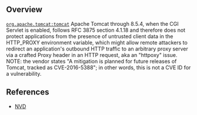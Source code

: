 ## Overview
[`org.apache.tomcat:tomcat`](http://search.maven.org/#search%7Cga%7C1%7Ca%3A%22tomcat%22)
Apache Tomcat through 8.5.4, when the CGI Servlet is enabled, follows RFC 3875 section 4.1.18 and therefore does not protect applications from the presence of untrusted client data in the HTTP_PROXY environment variable, which might allow remote attackers to redirect an application's outbound HTTP traffic to an arbitrary proxy server via a crafted Proxy header in an HTTP request, aka an "httpoxy" issue. NOTE: the vendor states "A mitigation is planned for future releases of Tomcat, tracked as CVE-2016-5388"; in other words, this is not a CVE ID for a vulnerability.

## References
- [NVD](https://web.nvd.nist.gov/view/vuln/detail?vulnId=CVE-2016-5388)
